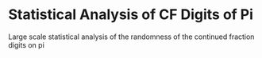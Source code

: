 # Statistical Analysis of CF Digits of Pi
Large scale statistical analysis of the randomness of the continued fraction digits on pi

